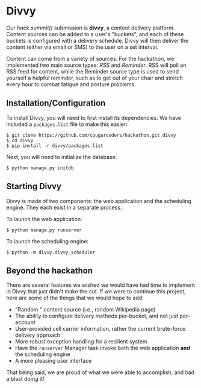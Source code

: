 # Divvy

Our *hack.summit()* submission is **divvy**, a content delivery platform. Content sources
can be added to a user's "buckets", and each of these buckets is configured with a
delivery schedule. Divvy will then deliver the content (either via email or SMS) to the
user on a set interval.

Content can come from a variety of sources. For the hackathon, we implemented two main
source types: *RSS* and *Reminder*. RSS will poll an RSS feed for content, while the
Reminder source type is used to send yourself a helpful reminder, such as to get out
of your chair and stretch every hour to combat fatigue and posture problems.

## Installation/Configuration

To install Divvy, you will need to first install its dependencies. We have included a
`packages.list` file to make this easier:

````
$ git clone https://github.com/cougarcoders/hackathon.git divvy
$ cd divvy
$ pip install -r divvy/packages.list
````

Next, you will need to initialize the database:

````
$ python manage.py initdb
````

## Starting Divvy

Divvy is made of two components: the web application and the scheduling engine. They each
exist in a separate process.

To launch the web application:

````
$ python manage.py runserver
````

To launch the scheduling engine:

````
$ python -m divvy.divvy_scheduler
````

## Beyond the hackathon

There are several features we wished we would have had time to implement in Divvy that
just didn't make the cut. If we were to continue this project, here are some of the things
that we would hope to add:

- "Random <thing>" content source (i.e., random Wikipedia page)
- The ability to configure delivery methods per-bucket, and not just per-account
- User-provided cell carrier information, rather the current brute-force delivery approach
- More robust exception handling for a resilient system
- Have the `runserver` Manager task invoke both the web application **and** the scheduling engine
- A more pleasing user interface

That being said, we are proud of what we were able to accomplish, and had a blast doing it!
